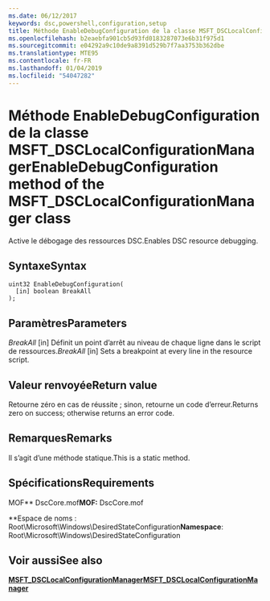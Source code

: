 ```yaml
---
ms.date: 06/12/2017
keywords: dsc,powershell,configuration,setup
title: Méthode EnableDebugConfiguration de la classe MSFT_DSCLocalConfigurationManager
ms.openlocfilehash: b2eaebfa901cb5d93fd0183287073e6b31f975d1
ms.sourcegitcommit: e04292a9c10de9a8391d529b7f7aa3753b362dbe
ms.translationtype: MTE95
ms.contentlocale: fr-FR
ms.lasthandoff: 01/04/2019
ms.locfileid: "54047282"
---
```

# <a name="enabledebugconfiguration-method-of-the-msftdsclocalconfigurationmanager-class"></a><span data-ttu-id="05b60-103">Méthode EnableDebugConfiguration de la classe MSFT_DSCLocalConfigurationManager</span><span class="sxs-lookup"><span data-stu-id="05b60-103">EnableDebugConfiguration method of the MSFT_DSCLocalConfigurationManager class</span></span>

<span data-ttu-id="05b60-104">Active le débogage des ressources DSC.</span><span class="sxs-lookup"><span data-stu-id="05b60-104">Enables DSC resource debugging.</span></span>

## <a name="syntax"></a><span data-ttu-id="05b60-105">Syntaxe</span><span class="sxs-lookup"><span data-stu-id="05b60-105">Syntax</span></span>

```mof
uint32 EnableDebugConfiguration(
  [in] boolean BreakAll
);
```

## <a name="parameters"></a><span data-ttu-id="05b60-106">Paramètres</span><span class="sxs-lookup"><span data-stu-id="05b60-106">Parameters</span></span>

<span data-ttu-id="05b60-107">*BreakAll* \[in\] Définit un point d’arrêt au niveau de chaque ligne dans le script de ressources.</span><span class="sxs-lookup"><span data-stu-id="05b60-107">*BreakAll* \[in\] Sets a breakpoint at every line in the resource script.</span></span>

## <a name="return-value"></a><span data-ttu-id="05b60-108">Valeur renvoyée</span><span class="sxs-lookup"><span data-stu-id="05b60-108">Return value</span></span>

<span data-ttu-id="05b60-109">Retourne zéro en cas de réussite ; sinon, retourne un code d’erreur.</span><span class="sxs-lookup"><span data-stu-id="05b60-109">Returns zero on success; otherwise returns an error code.</span></span>

## <a name="remarks"></a><span data-ttu-id="05b60-110">Remarques</span><span class="sxs-lookup"><span data-stu-id="05b60-110">Remarks</span></span>

<span data-ttu-id="05b60-111">Il s’agit d’une méthode statique.</span><span class="sxs-lookup"><span data-stu-id="05b60-111">This is a static method.</span></span>

## <a name="requirements"></a><span data-ttu-id="05b60-112">Spécifications</span><span class="sxs-lookup"><span data-stu-id="05b60-112">Requirements</span></span>

<span data-ttu-id="05b60-113">MOF\*\* DscCore.mof</span><span class="sxs-lookup"><span data-stu-id="05b60-113">**MOF:** DscCore.mof</span></span>

<span data-ttu-id="05b60-114">\*\*Espace de noms : Root\Microsoft\Windows\DesiredStateConfiguration</span><span class="sxs-lookup"><span data-stu-id="05b60-114">**Namespace**: Root\Microsoft\Windows\DesiredStateConfiguration</span></span>

## <a name="see-also"></a><span data-ttu-id="05b60-115">Voir aussi</span><span class="sxs-lookup"><span data-stu-id="05b60-115">See also</span></span>

[<span data-ttu-id="05b60-116">**MSFT_DSCLocalConfigurationManager**</span><span class="sxs-lookup"><span data-stu-id="05b60-116">**MSFT_DSCLocalConfigurationManager**</span></span>](msft-dsclocalconfigurationmanager.md)